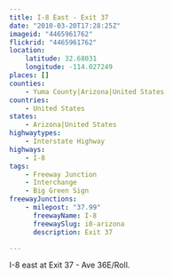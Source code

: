 ```yaml
---
title: I-8 East - Exit 37
date: "2010-03-20T17:28:25Z"
imageid: "4465961762"
flickrid: "4465961762"
location:
    latitude: 32.68031
    longitude: -114.027249
places: []
counties:
    - Yuma County|Arizona|United States
countries:
    - United States
states:
    - Arizona|United States
highwaytypes:
    - Interstate Highway
highways:
    - I-8
tags:
    - Freeway Junction
    - Interchange
    - Big Green Sign
freewayJunctions:
    - milepost: "37.99"
      freewayName: I-8
      freewaySlug: i8-arizona
      description: Exit 37

---
```

I-8 east at Exit 37 - Ave 36E/Roll.